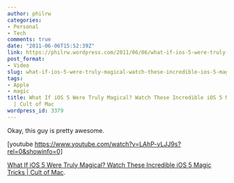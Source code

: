 ```yaml
---
author: philrw
categories:
- Personal
- Tech
comments: true
date: "2011-06-06T15:52:39Z"
link: https://philrw.wordpress.com/2011/06/06/what-if-ios-5-were-truly-magical-watch-these-incredible-ios-5-magic-tricks-cult-of-mac/
post_format:
- Video
slug: what-if-ios-5-were-truly-magical-watch-these-incredible-ios-5-magic-tricks-cult-of-mac
tags:
- Apple
- magic
title: What If iOS 5 Were Truly Magical? Watch These Incredible iOS 5 Magic Tricks
  | Cult of Mac
wordpress_id: 3379
---
```


Okay, this guy is pretty awesome.

[youtube https://www.youtube.com/watch?v=LAhP-yLJJ9s?rel=0&showinfo=0]

[What If iOS 5 Were Truly Magical? Watch These Incredible iOS 5 Magic Tricks | Cult of Mac](http://www.cultofmac.com/98761/what-if-ios-5-were-truly-magical-watch-these-incredible-ios-5-magic-tricks/98761/).
